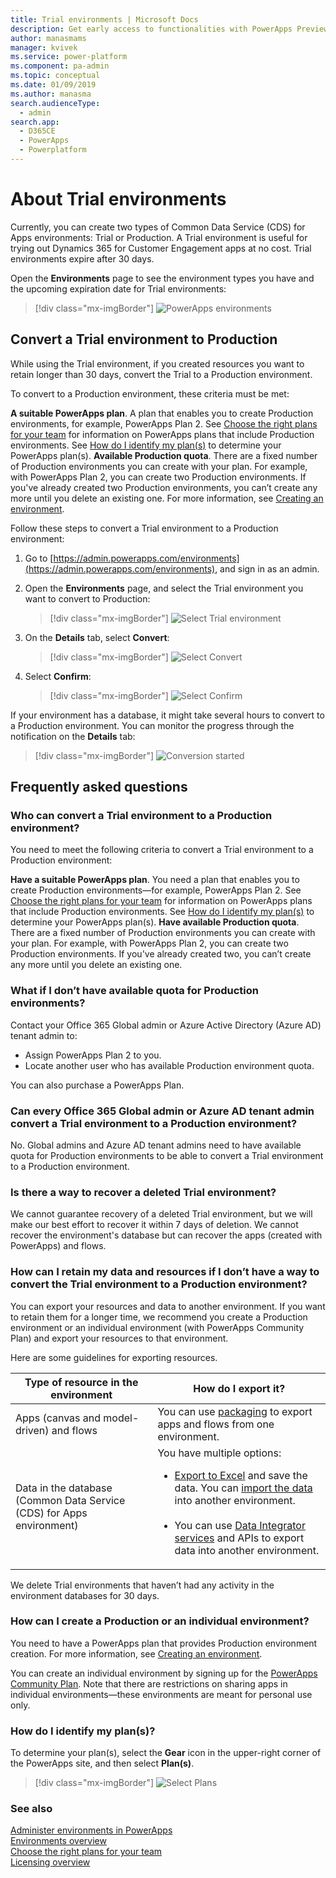 ```yaml
---
title: Trial environments | Microsoft Docs
description: Get early access to functionalities with PowerApps Preview Program
author: manasmams
manager: kvivek
ms.service: power-platform
ms.component: pa-admin
ms.topic: conceptual
ms.date: 01/09/2019
ms.author: manasma
search.audienceType: 
  - admin
search.app: 
  - D365CE
  - PowerApps
  - Powerplatform
---
```


# About Trial environments

Currently, you can create two types of Common Data Service (CDS) for Apps environments: Trial or Production. A Trial environment is useful for trying out Dynamics 365 for Customer Engagement apps at no cost. Trial environments expire after 30 days.

Open the **Environments** page to see the environment types you have and the upcoming expiration date for Trial environments:

> [!div class="mx-imgBorder"] 
> ![PowerApps environments](media/powerapps-environments75b.png "PowerApps environments")

## Convert a Trial environment to Production

While using the Trial environment, if you created resources you want to retain longer than 30 days, convert the Trial to a Production environment.

To convert to a Production environment, these criteria must be met:

**A suitable PowerApps plan**. A plan that enables you to create Production environments, for example, PowerApps Plan 2. See [Choose the right plans for your team](https://powerapps.microsoft.com/pricing/) for information on PowerApps plans that include Production environments. See [How do I identify my plan(s)](#how-do-i-identify-my-plans) to determine your PowerApps plan(s).
**Available Production quota**. There are a fixed number of Production environments you can create with your plan. For example, with PowerApps Plan 2, you can create two Production environments. If you've already created two Production environments, you can’t create any more until you delete an existing one. For more information, see [Creating an environment](environments-overview.md#creating-an-environment).

Follow these steps to convert a Trial environment to a Production environment:

1. Go to [https://admin.powerapps.com/environments](https://admin.powerapps.com/environments), and sign in as an admin.
 
2. Open the **Environments** page, and select the Trial environment you want to convert to Production:

    > [!div class="mx-imgBorder"] 
    > ![Select Trial environment](media/powerapps-environments75b-select-trial.png "Select trial environment")

3. On the **Details** tab, select **Convert**:

    > [!div class="mx-imgBorder"] 
    > ![Select Convert](media/powerapps-trial-select-convert.png "Select Convert")

4. Select **Confirm**:

    > [!div class="mx-imgBorder"] 
    > ![Select Confirm](media/powerapps-trial-select-confirm.png "Select Confirm")

If your environment has a database, it might take several hours to convert to a Production environment. You can monitor the progress through the notification on the **Details** tab:

  > [!div class="mx-imgBorder"] 
  > ![Conversion started](media/powerapps-trial-conversion-started.png "Conversion started")

## Frequently asked questions

### Who can convert a Trial environment to a Production environment?

You need to meet the following criteria to convert a Trial environment to a Production environment:

**Have a suitable PowerApps plan**. You need a plan that enables you to create Production environments—for example, PowerApps Plan 2. See [Choose the right plans for your team](https://powerapps.microsoft.com/pricing/) for information on PowerApps plans that include Production environments. See [How do I identify my plan(s)](#how-do-i-identify-my-plans) to determine your PowerApps plan(s).
**Have available Production quota**. There are a fixed number of Production environments you can create with your plan. For example, with PowerApps Plan 2, you can create two Production environments. If you've already created two, you can’t create any more until you delete an existing one.

### What if I don’t have available quota for Production environments?

Contact your Office 365 Global admin or Azure Active Directory (Azure AD) tenant admin to:
- Assign PowerApps Plan 2 to you. 
- Locate another user who has available Production environment quota.

You can also purchase a PowerApps Plan.

### Can every Office 365 Global admin or Azure AD tenant admin convert a Trial environment to a Production environment?

No. Global admins and Azure AD tenant admins need to have available quota for Production environments to be able to convert a Trial environment to a Production environment.

### Is there a way to recover a deleted Trial environment?

We cannot guarantee recovery of a deleted Trial environment, but we will make our best effort to recover it within 7 days of deletion. We cannot recover the environment's database but can recover the apps (created with PowerApps) and flows.

### How can I retain my data and resources if I don’t have a way to convert the Trial environment to a Production environment?

You can export your resources and data to another environment. If you want to retain them for a longer time, we recommend you create a Production environment or an individual environment (with PowerApps Community Plan) and export your resources to that environment. 

Here are some guidelines for exporting resources.

|Type of resource in the environment  |How do I export it?  |
|---------|---------|
|Apps (canvas and model-driven) and flows     |You can use [packaging](environment-and-tenant-migration.md) to export apps and flows from one environment.         |
|Data in the database (Common Data Service (CDS) for Apps environment)     |You have multiple options:<br/><ul><li>[Export to Excel](/powerapps/user/export-data-excel) and save the data. You can [import the data](/powerapps/user/import-data) into another environment.</li><br/><li>You can use [Data Integrator services](data-integrator.md) and APIs to export data into another environment.</li></ul> |

We delete Trial environments that haven’t had any activity in the environment databases for 30 days.

### How can I create a Production or an individual environment?

You need to have a PowerApps plan that provides Production environment creation. For more information, see [Creating an environment](environments-overview.md#creating-an-environment).

You can create an individual environment by signing up for the [PowerApps Community Plan](https://powerapps.microsoft.com/communityplan/). Note that there are restrictions on sharing apps in individual environments—these environments are meant for personal use only.

### How do I identify my plan(s)?

To determine your plan(s), select the **Gear** icon in the upper-right corner of the PowerApps site, and then select **Plan(s)**.

> [!div class="mx-imgBorder"] 
> ![Select Plans](media/powerapps-plans.png "Select Plans")

### See also
[Administer environments in PowerApps](environments-administration.md)<br/>
[Environments overview](environments-overview.md)<br/>
[Choose the right plans for your team](https://powerapps.microsoft.com/pricing/)<br/>
[Licensing overview](pricing-billing-skus.md)<br/>
